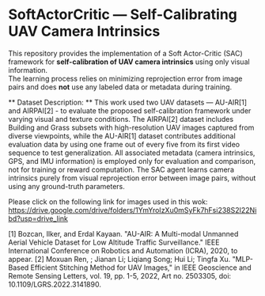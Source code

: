 # SoftActorCritic — Self-Calibrating UAV Camera Intrinsics

This repository provides the implementation of a Soft Actor-Critic (SAC) framework for **self-calibration of UAV camera intrinsics** using only visual information.  
The learning process relies on minimizing reprojection error from image pairs and does **not** use any labeled data or metadata during training.

** Dataset Description: **
This work used  two UAV datasets — AU-AIR[1] and AIRPAI[2] - to evaluate the proposed self-calibration framework under varying visual and texture conditions.
The AIRPAI[2] dataset includes Building and Grass subsets with high-resolution UAV images captured from diverse viewpoints, 
while the AU-AIR[1] dataset contributes additional evaluation data by using one frame out of every five from its first video sequence to test generalization.
All associated metadata (camera intrinsics, GPS, and IMU information) is employed only for evaluation and comparison, not for training or reward computation. 
The SAC agent learns camera intrinsics purely from visual reprojection error between image pairs, without using any ground-truth parameters.

Please click on the following link for images used in this wok:
https://drive.google.com/drive/folders/1YmYroIzXu0mSyFk7hFsi238S2I22Nibd?usp=drive_link

[1] Bozcan, Ilker, and Erdal Kayaan. "AU-AIR: A Multi-modal Unmanned Aerial Vehicle Dataset for Low Altitude Traffic Surveillance." IEEE International Conference on Robotics and Automation (ICRA), 2020, to appear.
[2] Moxuan Ren, ; Jianan Li; Liqiang Song; Hui Li; Tingfa Xu.  "MLP-Based Efficient Stitching Method for UAV Images," in IEEE Geoscience and Remote Sensing Letters, vol. 19, pp. 1-5, 2022, Art no. 2503305, doi: 10.1109/LGRS.2022.3141890.


